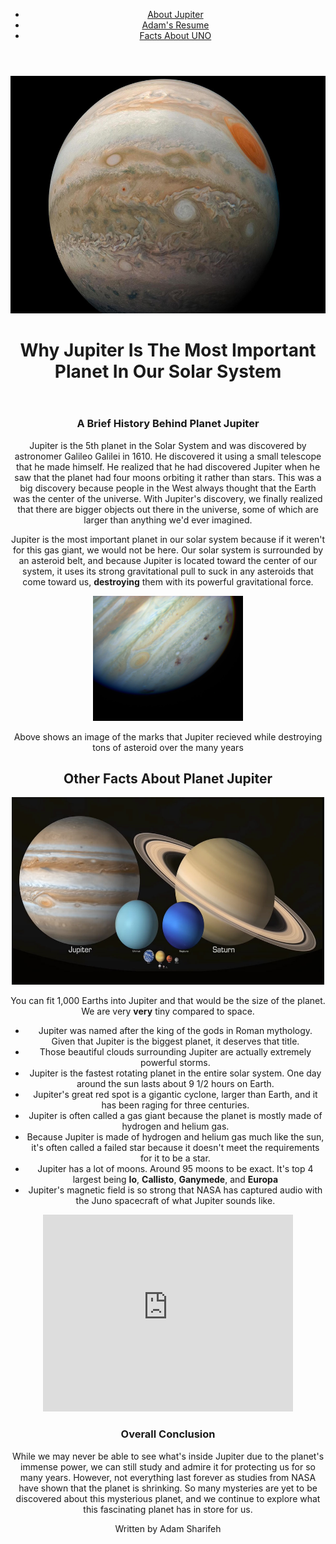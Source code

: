 <!Doctype html>
<html lang = "en">
<head>
	<meta charset="utf-8">
	<title>My Websites</title>
	<link rel="stylesheet" href="css/style.css">
</head>
<body>
  <header id="main-header">
    <div class="nav-container">
      <nav class="navigation">
        <ul>
          <li><a href="https://adam893-o.github.io/project-1-jupiter.html">About Jupiter</a></li>
          <li><a href="https://adam893-o.github.io/resume.html">Adam's Resume</a></li>
          <li><a href="https://adam893-o.github.io/Project-1-UNO">Facts About UNO</a></li>
        </ul>
      </nav>
	  </div>
  </header>
    <div class="content-wrapper">
	    <header id="header">
		<a id="Image1" href="https://adam893-o.github.io/Project-two/">
		  <img src="Media/Image1.jpg" height="380" width="550" alt="Image of Jupiter" />
		</a>
		<header class="header">
		 <div class="header">
       <h1>Why Jupiter Is The Most Important Planet In Our Solar System</h1>
		 </div>
    </header>		 
    <h3>A Brief History Behind Planet Jupiter</h3>
      <p>Jupiter is the 5th planet in the Solar System and was discovered by astronomer Galileo Galilei in 1610. He discovered it using a small telescope that he made himself. He realized that he had discovered Jupiter when he saw that the planet had four moons orbiting it rather than stars. This was a big discovery because people in the West always thought that the Earth was the center of the universe. With Jupiter's discovery, we finally realized that there are bigger objects out there in the universe, some of which are larger than anything we'd ever imagined.</p> 
      <p>Jupiter is the most important planet in our solar system because if it weren't for this gas giant, we would not be here. Our solar system is surrounded by an asteroid belt, and because Jupiter is located toward the center of our system, it uses its strong gravitational pull to suck in any asteroids that come toward us, <strong>destroying</strong> them with its powerful gravitational force.</p>
	  <img src="Media/Image2.jpg" height="200" width="240" alt="Image of Jupiter"/>
	    <p>Above shows an image of the marks that Jupiter recieved while destroying tons of asteroid over the many years</p>
   <h2>Other Facts About Planet Jupiter</h2>
      <img src="Media/Image3.jpg" height="300" width="500" alt="Image of Jupiter"/>
	    <p>You can fit 1,000 Earths into Jupiter and that would be the size of the planet. We are very <strong>very</strong> tiny compared to space.</p>
    <ul>
      <li>Jupiter was named after the king of the gods in Roman mythology. Given that Jupiter is the biggest planet, it deserves that title.</li>
	    <li>Those beautiful clouds surrounding Jupiter are actually extremely powerful storms.</li>
	    <li>Jupiter is the fastest rotating planet in the entire solar system. One day around the sun lasts about 9 1/2 hours on Earth.</li>
	    <li>Jupiter's great red spot is a gigantic cyclone, larger than Earth, and it has been raging for three centuries.</li>
	    <li>Jupiter is often called a gas giant because the planet is mostly made of hydrogen and helium gas.</li>
	    <li>Because Jupiter is made of hydrogen and helium gas much like the sun, it's often called a failed star because it doesn't meet the requirements for it to be a star.</li>
	    <li>Jupiter has a lot of moons. Around 95 moons to be exact. It's top 4 largest being <strong>Io</strong>, <strong>Callisto</strong>, <strong>Ganymede</strong>, and <strong>Europa</strong></li> 
	    <li>Jupiter's magnetic field is so strong that NASA has captured audio with the Juno spacecraft of what Jupiter sounds like.</li>
    </ul>
	    <iframe width="400" height="315" src="https://www.youtube.com/embed/e3fqE01YYWs?si=7IFdZLB1Tiov8kD7" title="YouTube video player" frameborder="0" allow="accelerometer; autoplay; clipboard-write; encrypted-media; gyroscope; picture-in-picture; web-share" referrerpolicy="strict-origin-when-cross-origin" allowfullscreen></iframe>
    <h3>Overall Conclusion</h3>
      <p>While we may never be able to see what's inside Jupiter due to the planet's immense power, we can still study and admire it for protecting us for so many years. However, not everything last forever as studies from NASA have shown that the planet is shrinking. So many mysteries are yet to be discovered about this mysterious planet, and we continue to explore what this fascinating planet has in store for us.</p>
	    <p>Written by Adam Sharifeh</p>
	  </div>
</body>
</html>
